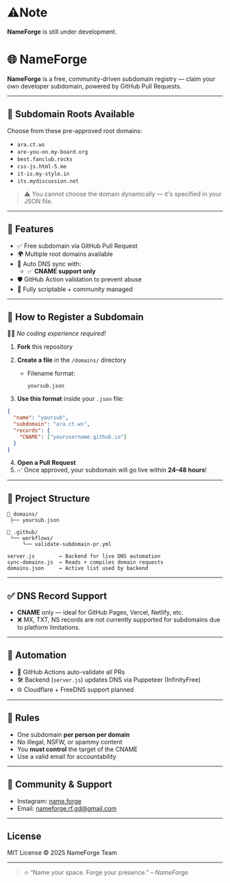 # ⚠️Note

**NameForge** is still under development.

# 🌐 NameForge

**NameForge** is a free, community-driven subdomain registry — claim your own developer subdomain, powered by GitHub Pull Requests.

---

## 📜 Subdomain Roots Available
Choose from these pre-approved root domains:

- `ara.ct.ws`  
- `are-you-on.my-board.org`  
- `best.fanclub.rocks`  
- `css-js.html-5.me`  
- `it-is.my-style.in`
- `its.mydiscussion.net` 

> ⚠️ You cannot choose the domain dynamically — it's specified in your JSON file.

---

## 🚀 Features

- ✅ Free subdomain via GitHub Pull Request  
- 🌍 Multiple root domains available  
- 🔁 Auto DNS sync with:
  - ✅ **CNAME support only**  
- 🛡️ GitHub Action validation to prevent abuse  
- 🧠 Fully scriptable + community managed  

---

## 📝 How to Register a Subdomain

🧑‍💻 *No coding experience required!*

1. **Fork** this repository  
2. **Create a file** in the `/domains/` directory  
   - Filename format:
     ```
     yoursub.json
     ```

3. **Use this format** inside your `.json` file:

```json
{
  "name": "yoursub",
  "subdomain": "ara.ct.ws",
  "records": {
    "CNAME": ["yourusername.github.io"]
  }
}
```

4. **Open a Pull Request**  
5. ✅ Once approved, your subdomain will go live within **24–48 hours**!

---

## 📂 Project Structure

```
📁 domains/
 ├── yoursub.json

📁 .github/
 └── workflows/
     └── validate-subdomain-pr.yml

server.js        ← Backend for live DNS automation
sync-domains.js  ← Reads + compiles domain requests
domains.json     ← Active list used by backend
```

---

## ✅ DNS Record Support

- **CNAME** only — ideal for GitHub Pages, Vercel, Netlify, etc.  
- ❌ MX, TXT, NS records are not currently supported for subdomains due to platform limitations.

---

## 🤖 Automation

- 🧠 GitHub Actions auto-validate all PRs
- 🛠️ Backend (`server.js`) updates DNS via Puppeteer (InfinityFree)
- 🌐 Cloudflare + FreeDNS support planned

---

## 📜 Rules

- One subdomain **per person per domain**
- No illegal, NSFW, or spammy content
- You **must control** the target of the CNAME
- Use a valid email for accountability

---

## 💬 Community & Support

- Instagram: [name.forge](https://www.instagram.com/name.forge)
- Email: nameforge.rf.gd@gmail.com

---

## License

MIT License © 2025 NameForge Team

---

> 🔥 “Name your space. Forge your presence.” – *NameForge*
